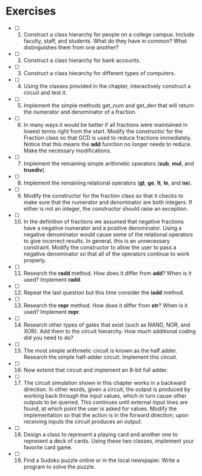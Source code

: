 # Exercises

- [ ] 1. Construct a class hierarchy for people on a college campus. Include faculty, staff, and students. What do they have in common? What distinguishes them from one another?

- [ ] 2. Construct a class hierarchy for bank accounts.

- [ ] 3. Construct a class hierarchy for different types of computers.

- [ ] 4. Using the classes provided in the chapter, interactively construct a circuit and test it.

- [ ] 5. Implement the simple methods get_num and get_den that will return the numerator and denominator of a fraction.

- [ ] 6. In many ways it would be better if all fractions were maintained in lowest terms right from the start. Modify the constructor for the Fraction class so that GCD is used to reduce fractions immediately. Notice that this means the __add__ function no longer needs to reduce. Make the necessary modifications.

- [ ] 7. Implement the remaining simple arithmetic operators (__sub__, __mul__, and __truediv__).

- [ ] 8. Implement the remaining relational operators (__gt__, __ge__, __lt__, __le__, and __ne__).

- [ ] 9. Modify the constructor for the fraction class so that it checks to make sure that the numerator and denominator are both integers. If either is not an integer, the constructor should raise an exception.

- [ ] 10. In the definition of fractions we assumed that negative fractions have a negative numerator and a positive denominator. Using a negative denominator would cause some of the relational operators to give incorrect results. In general, this is an unnecessary constraint. Modify the constructor to allow the user to pass a negative denominator so that all of the operators continue to work properly.

- [ ] 11. Research the __radd__ method. How does it differ from __add__? When is it used? Implement __radd__.

- [ ] 12. Repeat the last question but this time consider the __iadd__ method.

- [ ] 13. Research the __repr__ method. How does it differ from __str__? When is it used? Implement __repr__.

- [ ] 14. Research other types of gates that exist (such as NAND, NOR, and XOR). Add them to the circuit hierarchy. How much additional coding did you need to do?

- [ ] 15. The most simple arithmetic circuit is known as the half adder. Research the simple half-adder circuit. Implement this circuit.

- [ ] 16. Now extend that circuit and implement an 8-bit full adder.

- [ ] 17. The circuit simulation shown in this chapter works in a backward direction. In other words, given a circuit, the output is produced by working back through the input values, which in turn cause other outputs to be queried. This continues until external input lines are found, at which point the user is asked for values. Modify the implementation so that the action is in the forward direction; upon receiving inputs the circuit produces an output.

- [ ] 18. Design a class to represent a playing card and another one to represent a deck of cards. Using these two classes, implement your favorite card game.

- [ ] 19. Find a Sudoku puzzle online or in the local newspaper. Write a program to solve the puzzle.
